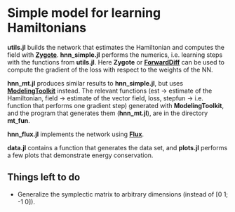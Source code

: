 # Simple model for learning Hamiltonians 

**utils.jl** builds the network that estimates the Hamiltonian and computes the field with [**Zygote**](https://github.com/FluxML/Zygote.jl). **hnn_simple.jl** performs the numerics, i.e. learning steps with the functions from **utils.jl**. Here **Zygote** or [**ForwardDiff**](https://github.com/JuliaDiff/ForwardDiff.jl) can be used to compute the gradient of the loss with respect to the weights of the NN.

**hnn_mt.jl** produces similar results to **hnn_simple.jl**, but uses [**ModelingToolkit**](https://github.com/SciML/ModelingToolkit.jl) instead. The relevant functions (est -> estimate of the Hamiltonian, field -> estimate of the vector field, loss, stepfun -> i.e. function that performs one gradient step) generated with **ModelingToolkit**, and the program that generates them (**hnn_mt.jl**), are in the directory **mt_fun**. 

**hnn_flux.jl** implements the network using [**Flux**](https://github.com/FluxML/Flux.jl).


**data.jl** contains a function that generates the data set, and **plots.jl** performs a few plots that demonstrate energy conservation.  




## Things left to do

- Generalize the symplectic matrix to arbitrary dimensions (instead of [0 1; -1 0]).

